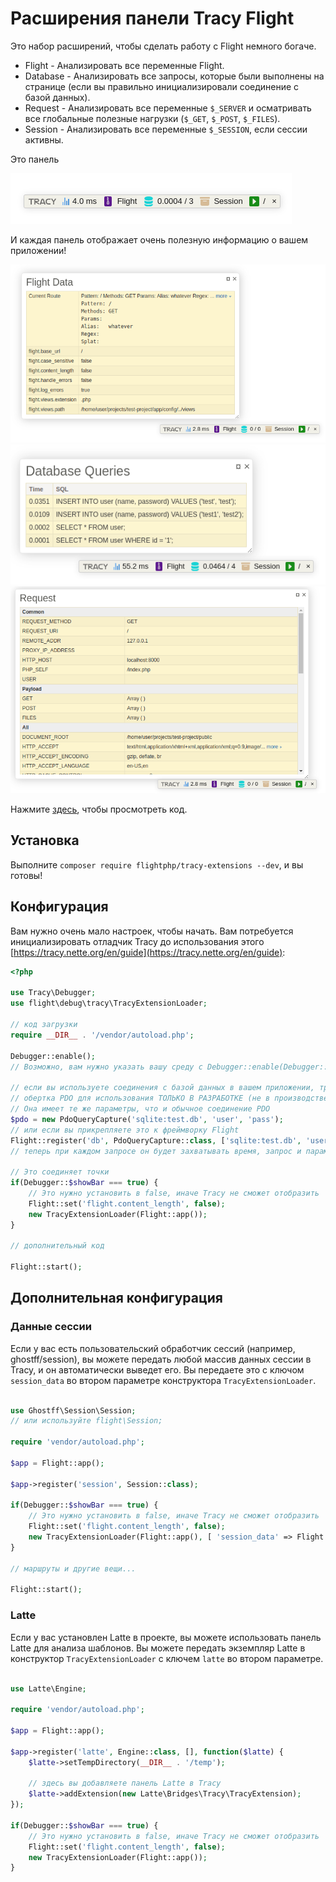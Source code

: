 Расширения панели Tracy Flight
=====

Это набор расширений, чтобы сделать работу с Flight немного богаче.

- Flight - Анализировать все переменные Flight.
- Database - Анализировать все запросы, которые были выполнены на странице (если вы правильно инициализировали соединение с базой данных).
- Request - Анализировать все переменные `$_SERVER` и осматривать все глобальные полезные нагрузки (`$_GET`, `$_POST`, `$_FILES`).
- Session - Анализировать все переменные `$_SESSION`, если сессии активны.

Это панель

![Flight Bar](https://raw.githubusercontent.com/flightphp/tracy-extensions/master/flight-tracy-bar.png)

И каждая панель отображает очень полезную информацию о вашем приложении!

![Flight Data](https://raw.githubusercontent.com/flightphp/tracy-extensions/master/flight-var-data.png)
![Flight Database](https://raw.githubusercontent.com/flightphp/tracy-extensions/master/flight-db.png)
![Flight Request](https://raw.githubusercontent.com/flightphp/tracy-extensions/master/flight-request.png)

Нажмите [здесь](https://github.com/flightphp/tracy-extensions), чтобы просмотреть код.

Установка
-------
Выполните `composer require flightphp/tracy-extensions --dev`, и вы готовы!

Конфигурация
-------
Вам нужно очень мало настроек, чтобы начать. Вам потребуется инициализировать отладчик Tracy до использования этого [https://tracy.nette.org/en/guide](https://tracy.nette.org/en/guide):

```php
<?php

use Tracy\Debugger;
use flight\debug\tracy\TracyExtensionLoader;

// код загрузки
require __DIR__ . '/vendor/autoload.php';

Debugger::enable();
// Возможно, вам нужно указать вашу среду с Debugger::enable(Debugger::DEVELOPMENT)

// если вы используете соединения с базой данных в вашем приложении, требуется
// обертка PDO для использования ТОЛЬКО В РАЗРАБОТКЕ (не в производстве, пожалуйста!)
// Она имеет те же параметры, что и обычное соединение PDO
$pdo = new PdoQueryCapture('sqlite:test.db', 'user', 'pass');
// или если вы прикрепляете это к фреймворку Flight
Flight::register('db', PdoQueryCapture::class, ['sqlite:test.db', 'user', 'pass']);
// теперь при каждом запросе он будет захватывать время, запрос и параметры

// Это соединяет точки
if(Debugger::$showBar === true) {
	// Это нужно установить в false, иначе Tracy не сможет отобразить
	Flight::set('flight.content_length', false);
	new TracyExtensionLoader(Flight::app());
}

// дополнительный код

Flight::start();
```

## Дополнительная конфигурация

### Данные сессии
Если у вас есть пользовательский обработчик сессий (например, ghostff/session), вы можете передать любой массив данных сессии в Tracy, и он автоматически выведет его. Вы передаете это с ключом `session_data` во втором параметре конструктора `TracyExtensionLoader`.

```php

use Ghostff\Session\Session;
// или используйте flight\Session;

require 'vendor/autoload.php';

$app = Flight::app();

$app->register('session', Session::class);

if(Debugger::$showBar === true) {
	// Это нужно установить в false, иначе Tracy не сможет отобразить
	Flight::set('flight.content_length', false);
	new TracyExtensionLoader(Flight::app(), [ 'session_data' => Flight::session()->getAll() ]);
}

// маршруты и другие вещи...

Flight::start();
```

### Latte

Если у вас установлен Latte в проекте, вы можете использовать панель Latte для анализа шаблонов. Вы можете передать экземпляр Latte в конструктор `TracyExtensionLoader` с ключем `latte` во втором параметре.

```php

use Latte\Engine;

require 'vendor/autoload.php';

$app = Flight::app();

$app->register('latte', Engine::class, [], function($latte) {
	$latte->setTempDirectory(__DIR__ . '/temp');

	// здесь вы добавляете панель Latte в Tracy
	$latte->addExtension(new Latte\Bridges\Tracy\TracyExtension);
});

if(Debugger::$showBar === true) {
	// Это нужно установить в false, иначе Tracy не сможет отобразить
	Flight::set('flight.content_length', false);
	new TracyExtensionLoader(Flight::app());
}
```